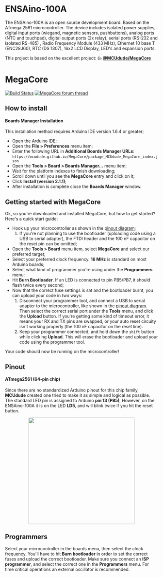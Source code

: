 # ENSAino-100A
The ENSAino-100A is an open source development board. Based on the ATmega 2561 microcontroller. The device includes isolated power supplies, digital input ports (wiegand, magnetic sensors, pushbuttons), analog ports (NTC and touchpad), digital output ports (2x relay), serial ports (RS-232 and isolated RS-485) , Radio Frequency Module (433 MHz), Ethernet 10 base T (ENC28J60), RTC (DS 1307), 16x2 LCD Display, LED's and expansion ports.

This project is based on the excellent project: :+1: [**@MCUdude/MegaCore**](https://github.com/MCUdude/MegaCore)

# MegaCore
[![Build Status](https://travis-ci.com/MCUdude/MegaCore.svg?branch=master)](https://travis-ci.com/MCUdude/MegaCore) [![MegaCore forum thread](https://img.shields.io/badge/support-forum-blue.svg)](https://forum.arduino.cc/index.php?topic=386733.0)

## How to install
#### Boards Manager Installation
This installation method requires Arduino IDE version 1.6.4 or greater;
* Open the Arduino IDE;
* Open the **File > Preferences** menu item;
* Enter the following URL in **Additional Boards Manager URLs**: `https://mcudude.github.io/MegaCore/package_MCUdude_MegaCore_index.json`
* Open the **Tools > Board > Boards Manager...** menu item;
* Wait for the platform indexes to finish downloading;
* Scroll down until you see the **MegaCore** entry and click on it;
* Click **Install (version 2.1.1)**;
* After installation is complete close the **Boards Manager** window.

## Getting started with MegaCore
Ok, so you're downloaded and installed MegaCore, but how to get started? Here's a quick start guide:
* Hook up your microcontroller as shown in the [pinout diagram](#Pinout);
  1. If you're not planning to use the bootloader (uploading code using a USB to serial adapter), the FTDI header and the 100 nF capacitor on the reset pin can be omitted;
* Open the **Tools > Board** menu item, select **MegaCore** and select our preferred target;
* Select your preferred clock frequency. **16 MHz** is standard on most Arduino boards;
* Select what kind of programmer you're using under the **Programmers** menu;
* Hit **Burn Bootloader**. If an LED is connected to pin PB5/PB7, it should flash twice every second;
* Now that the correct fuse settings is sat and the bootloader burnt, you can upload your code in two ways:
  1. Disconnect your programmer tool, and connect a USB to serial adapter to the microcontroller, like shown in the [pinout diagram](#pinout). Then select the correct serial port under the **Tools** menu, and click the **Upload** button. If you're getting some kind of timeout error, it means your RX and TX pins are swapped, or your auto reset circuity isn't working properly (the 100 nF capacitor on the reset line).
  2. Keep your programmer connected, and hold down the `shift` button while clicking **Upload**. This will erase the bootloader and upload your code using the programmer tool.

Your code should now be running on the microcontroller!

## Pinout 
#### ATmega2561 (64-pin chip)
Since there are no standardized Arduino pinout for this chip family, **MCUdude** created one tried to make it as simple and logical as possible. The standard LED pin is assigned to Arduino **pin 13 (PB5)**, However, on the ENSAino-100A it is on the LED **LD5**, and will blink twice if you hit the reset button.

<p align="center">
  <img src="https://i.imgur.com/sweRJs3.jpg" width="350">
</p>

## Programmers
Select your microcontroller in the boards menu, then select the clock frequency. You'll have to hit **Burn bootloader** in order to set the correct fuses and upload the correct bootloader. Make sure you connect an **ISP programmer**, and select the correct one in the **Programmers** menu. For time critical operations an external oscillator is recommended.